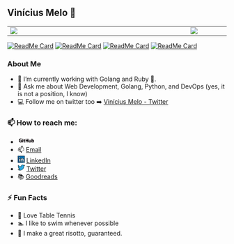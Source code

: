 ## Vinícius Melo 👋

<!--
**vinimmelo/vinimmelo** is a ✨ _special_ ✨ repository because its `README.md` (this file) appears on your GitHub profile.
Here are some ideas to get you started:
- 🔭 I’m currently working on ...
- 🌱 I’m currently learning ...
- 👯 I’m looking to collaborate on ...
- 🤔 I’m looking for help with ...
- 💬 Ask me about ...
- 📫 How to reach me: ...
- 😄 Pronouns: ...
- ⚡ Fun fact: ...
-->


<center>
<table>
    <tr>
        <td><img width="400px" align="left" 
                 src="https://github-readme-stats.vercel.app/api/top-langs/?username=vinimmelo&hide=racket,css,html,lisp,drracket,jupyter%20notebook&layout=compact&theme=onedark&show_icons=true&count_private=true&langs_count=10" /></td>
        <td><img width="495px" align="left" src="https://github-readme-stats.vercel.app/api?username=vinimmelo&theme=onedark&show_icons=true&count_private=true"/></td>
    </tr>   
</table>
</center>  

[![ReadMe Card](https://github-readme-stats.vercel.app/api/pin/?username=vinimmelo&repo=i3wm-config)](https://github.com/vinimmelo/i3wm-config)
[![ReadMe Card](https://github-readme-stats.vercel.app/api/pin/?username=vinimmelo&repo=python)](https://github.com/vinimmelo/python)
[![ReadMe Card](https://github-readme-stats.vercel.app/api/pin/?username=vinimmelo&repo=microblog)](https://github.com/vinimmelo/microblog)
[![ReadMe Card](https://github-readme-stats.vercel.app/api/pin/?username=vinimmelo&repo=ruby-sample)](https://github.com/vinimmelo/ruby-sample)

### About Me
- 🔭 I’m currently working with Golang and Ruby 💎.
- 💬 Ask me about Web Development, Golang, Python, and DevOps (yes, it is not a position, I know)
- :computer: Follow me on twitter too  :arrow_right:  [Vinícius Melo - Twitter](https://twitter.com/vinimmelo)

### 📫 How to reach me:
  - <a href="https://github.com/vinimmelo/"><img src="https://github.com/vinimmelo/vinimmelo/blob/master/images/GitHub_Logo.png" width="40"></img></a>
  - :mailbox: [Email](mailto:eu@vinimelo.dev)
  - <a href="https://www.linkedin.com/in/viniciusmmelo"><img src="https://github.com/vinimmelo/vinimmelo/blob/master/images/004-linkedin.png" width="16"></img></a> [LinkedIn](https://www.linkedin.com/in/viniciusmmelo)  
  - <a href="https://twitter.com/vinimmelo"><img src="https://github.com/vinimmelo/vinimmelo/blob/master/images/007-twitter.png" width="16"></img></a> [Twitter](https://twitter.com/vinimmelo)  
  - :books: [Goodreads](https://www.goodreads.com/user/show/102894831-vinicius)

### ⚡ Fun Facts
- :ping_pong: Love Table Tennis
- :swimmer: I like to swim whenever possible
- :rice: I make a great risotto, guaranteed.
